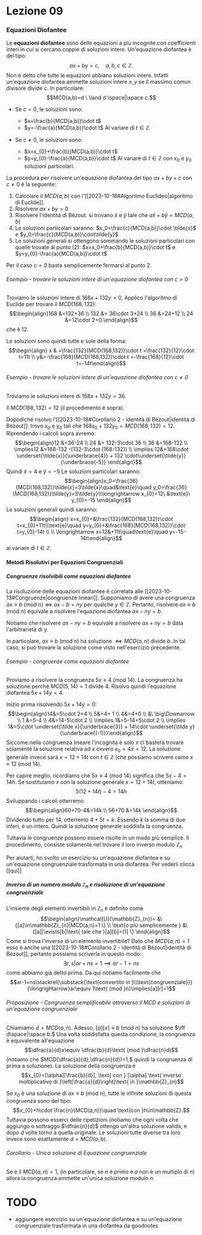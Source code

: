 # Lezione 09
### Equazioni Diofantee
Le **equazioni diofantee** sono delle equazioni a più incognite con coefficienti interi in cui si cercano coppie di soluzioni intere. Un'equazione diofantea è del tipo: $$ax+by=c,\quad a,b,c\in\mathbb{Z}.$$Non è detto che tutte le equazioni abbiano soluzioni intere. Infatti un'equazione diofantea ammette soluzioni intere $x,y$ se il massimo comun divisore divide c. In particolare: $$MCD(a,b)=d \ \land d \space|\space c.$$
- Se $c=0,$ le soluzioni sono:
	- $x=\frac{b}{MCD(a,b)}\cdot t$
	- $y=-\frac{a}{MCD(a,b)}\cdot t$
	Al variare di $t\in \mathbb{Z}.$

- Se $c\ne0,$ le soluzioni sono:
	- $x=x_{0}+\frac{b}{MCD(a,b)}\cdot t$
	- $y=y_{0}-\frac{a}{MCD(a,b)}\cdot t$
	Al variare di $t\in \mathbb{Z}$ con $x_0$ e $y_0$ soluzioni particolari.

La procedura per risolvere un'equazione diofantea del tipo $ax+by+c$ con $c\ne 0$ è la seguente:
1) Calcolare il $MCD(a,b)$ con l'[[2023-10-18#Algoritmo Euclideo|algoritmo di Euclide]]. 
2) Risolvere $ax+by=0$ 
3) Risolvere l'identità di Bézout: si trovano $\tilde{x}$ e $\tilde{y}$ tale che $a\tilde{x}+b\tilde{y}=MCD(a,b)$
4) Le soluzioni particolari saranno: $x_0=\frac{c}{MCD(a,b)}\cdot \tilde{x}$ e $y_0=\frac{c}{MCD(a,b)}\cdot\tilde{y}$
5) Le soluzioni generali si ottengono sommando le soluzioni particolari con quelle trovate al punto (2): $x=x_0+\frac{b}{MCD(a,b)}\cdot t$ e $y=y_{0}-\frac{a}{MCD(a,b)}\cdot t$

Per il caso $c=0$ basta semplicemente fermarsi al punto 2.
###### Esempio - trovare le soluzioni intere di un'equazione diofantea con $c=0$
Troviamo le soluzioni intere di $168x+132y=0.$ 
Applico l'algoritmo di Euclide per trovare il $MCD(168,132):$$$\begin{align}168 &=132+36 \\ 132 &= 36\cdot 3+24 \\ 36 &=24+12 \\ 24 &=12\cdot 2+0.\end{align}$$che è $12.$ 

Le soluzioni sono quindi tutte e sole della forma:$$\begin{align} x & =\frac{132}{MCD(168,132)}\cdot t =\frac{132}{12}\cdot t=11t \\ y&=-\frac{168}{MCD(168,132)}\cdot t =-\frac{168}{12}\cdot t=-14t\end{align}$$
###### Esempio - trovare le soluzioni intere di un'equazione diofantea con $c\ne0$
Troviamo le soluzioni intere di $168x+132y=36.$

Il $MCD(168,132)=12$ (il procedimento è sopra).

Dopodiché risolvo l'[[2023-10-18#Corollario 2 - identità di Bézout|identità di Bézout]]: trovo $x_0$ e $y_0$ tali che $168x_0+132y_0=MCD(168,132)=12.$
Riprendendo i calcoli sopra avremo: $$\begin{align}12 &=36-24 \\ 24 &= 132-3\cdot 36 \\ 36 &=168-132 \\ \implies12 &=168-132 -(132-3\cdot (168-132)) \\ \implies 12&=168\cdot \underset{\tilde{x}}{\underbrace{4}} + 132 \cdot\underset{\tilde{y}}{\underbrace{-5}} \end{align}$$Quindi $\tilde{x}=4$ e $\tilde{y}=-5$
Le soluzioni particolari saranno:$$\begin{align}x_0=\frac{36}{MCD(168,132)}\tilde{x}=3\tilde{x}\quad&\text{e}\quad y_0=\frac{36}{MCD(168,132)}\tilde{y}=3\tilde{y}\\\longrightarrow x_{0}=12\ &\text{e}\ y_{0}=-15 \end{align}$$Le soluzioni generali quindi saranno:$$\begin{align} x=x_{0}+&\frac{132}{MCD(168,132)}\cdot t=x_{0}+11t\\\text{e}\quad y=y_{0}+&\frac{168}{MCD(168,132)}\cdot t=y_{0}-14t \\ \\ \longrightarrow x=12&+11t\quad\text{e}\quad y=-15-14t\end{align}$$al variare di $t\in\mathbb{Z}.$
#### Metodi Risolutivi per Equazioni Congruenziali
##### Congruenze risolvibili come equazioni diofantee
La risoluzione delle equazioni diofantee è correlata alle [[2023-10-13#Congruenze|congruenze lineari]]. Supponiamo di avere una congruenza $ax\equiv b \text{ (mod }n)\iff ax-b=ny$ per qualche $y \in \mathbb{Z}.$ Pertanto, risolvere $ax\equiv b\text{ (mod }n)$ equivale a risolvere l'equazione diofantea $ax-ny=b.$ 

Notiamo che risolvere $ax-ny=b$ equivale a risolvere $ax+ny=b$ data l'arbitrarietà di y.

In particolare, $ax\equiv b\text{ (mod }n)$ ha soluzione $\iff MCD(a,n)$ divide $b$. In tal caso, si può trovare la soluzione come visto nell'esercizio precedente.
###### Esempio - congruenze come equazioni diofantee
Proviamo a risolvere la congruenza $5x\equiv 4\text{ (mod }14).$ La congruenza ha soluzione perché $MCD(5,14)=1$ divide $4.$ Risolvo quindi l'equazione diofantea $5x+14y=4.$

Inizio prima risolvendo $5x+14y=0:$$$\begin{align}14&=5\cdot 2+4 \\ 5&=4+ 1 \\ 4&=4+0 \\ &\ \big\Downarrow \\ 1 &=5-4 \\ 4&=14-5\cdot 2 \\ \implies 1&=5-14+5\cdot 2 \\ \implies 1&=5\cdot \underset{\tilde x}{\underbrace{3}} + 14\cdot \underset{\tilde y}{\underbrace{(-1)}}\end{align}$$Siccome nella congruenza lineare l'incognita è solo $x$ ci basterà trovare solamente la soluzione relativa ad $x$ ovvero $x_{0}=4\tilde x=12.$ La soluzione generale invece sarà $x=12+14t$ con $t\in \mathbb{Z}$ (che possiamo scrivere come $x\equiv 12\text{ (mod }14)$. 

Per capire meglio, ricordiamo che $5x\equiv 4\text{ (mod }14)$ significa che $5x-4=14h.$ Se sostituiamo $x$ con la soluzione generale $x=12+14t,$ otteniamo:$$5(12+14t)-4=14h$$Sviluppando i calcoli otterremo$$\begin{align}60+70-4&=14k \\ 56+70 &=14k \end{align}$$Dividendo tutto per $14,$ otterremo $4+5t=k.$ Essendo $k$ la somma di due interi, è un intero. Quindi la soluzione generale soddisfa la congruenza.

Tuttavia le congruenze possono essere risolte in un modo più semplice. Il procedimento, consiste solamente nel trovare il loro inverso modulo $\mathbb{Z}_{n}$

Per aiutarti, ho svolto un esercizio su un'equazione diofantea e su un'equazione congruenziale trasformata in una diofantea. Per vederli clicca [[qui]]
##### Inverso di un numero modulo $\mathbb{Z}_n$ e risoluzione di un'equazione congruenziale
L'insieme degli elementi invertibili in $\mathbb{Z}_{n}$ è definito come $$\begin{align}\mathcal{U}(\mathbb{Z}_{n})= &\{[a]\in\mathbb{Z}_{n}|MCD(a,n)=1 \} \\ \text{o più semplicemente } &\{[a]|\exists[b]\text{ tale che }[a][b]=[1] \} \end{align}$$
Come si trova l'inverso di un elemento invertibile?
Dato che $MCD(a,n)=1$ esso è anche una [[2023-10-18#Corollario 2 - identità di Bézout|identità di Bézout]], pertanto possiamo scriverla in questo modo: $$\exists r,s|ar+ns=1\implies ar-1=ns$$ come abbiamo già detto prima. Da qui notiamo facilmente che $$ar-1=ns\stackrel{\substack{\text{convertito in }\\\text{congruenziale}}}{\longrightarrow}ar\equiv 1\text{ (mod }n)\implies[a][r]=1$$
###### Proposizione - Congruenza semplificabile attraverso il $MCD$ e soluzioni di un'equazione congruenziale
Chiamiamo $d=MCD(a,n).$ Adesso, $[a][x]\equiv b\text{ (mod }n)$ ha soluzione $\iff d\space|\space b.$ Una volta soddisfatta questa condizione, la congruenza è equivalente all'equazione $$\dfrac{a}{d}x\equiv \dfrac{b}{d}\text{ (mod }\dfrac{n}d)$$ (notiamo che $MCD(\dfrac{a}{d},\dfrac{n}{d})=1,$ quindi la congruenza di prima a soluzione). La soluzione della congruenza è $$x_{0}=[\alpha][\frac{b}{d}], \text{ con } [\alpha] \text{ inverso moltiplicativo di }\left[\frac{a}{d}\right]\text{ in }\mathbb{Z}_{n}$$

Se $x_{0}$ è una soluzione di $ax\equiv b\text{ (mod }n),$ tutte le infinite soluzioni di questa congruenza sono del tipo:$$x_{0}+h\cdot \frac{n}{MCD(a,n)}\quad \text{con }h\in\mathbb{Z}.$$Tuttavia possono esserci delle ripetizioni (notiamo che ogni volta che aggiungo o sottraggo $\dfrac{n}{d}$ ottengo un'altra soluzione valida, e dopo $d$ volte torno a quella originale. Le soluzioni tutte diverse tra loro invece sono esattamente $d=MCD(a,b).$ 
###### Corollario - Unica soluzione di Equazione congruenziale
Se e il $MCD(a,n)=1,$ (in particolare, se $n$ è primo e $a$ non è un multiplo di $n$) allora la congruenza ammette un'unica soluzione modulo $n.$
# TODO
- aggiungere esercizio su un'equazione diofantea e su un'equazione congruenziale trasformata in una diofantea da goodnotes